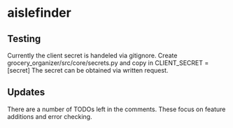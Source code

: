 # aislefinder

## Testing
Currently the client secret is handeled via gitignore. Create grocery_organizer/src/core/secrets.py and copy in CLIENT_SECRET = [secret]
The secret can be obtained via written request.

## Updates
There are a number of TODOs left in the comments. These focus on feature additions and error checking.
